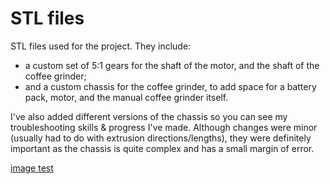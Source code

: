 # STL files  
STL files used for the project. They include:  
- a custom set of 5:1 gears for the shaft of the motor, and the shaft of the coffee grinder; 
- and a custom chassis for the coffee grinder, to add space for a battery pack, motor, and the manual coffee grinder itself.  

I've also added different versions of the chassis so you can see my troubleshooting skills & progress I've made. Although changes were minor (usually had to do with extrusion directions/lengths), they were definitely important as the chassis is quite complex and has a small margin of error.  

[image test](coffee-grinder.jpg)
